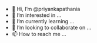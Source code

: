 - 👋 Hi, I’m @priyankapathania
- 👀 I’m interested in ...
- 🌱 I’m currently learning ...
- 💞️ I’m looking to collaborate on ...
- 📫 How to reach me ...

<!---
priyankapathania/priyankapathania is a ✨ special ✨ repository because its `README.md` (this file) appears on your GitHub profile.
You can click the Preview link to take a look at your changes.
--->
